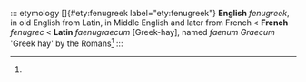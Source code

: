 ::: etymology
[]{#ety:fenugreek label="ety:fenugreek"} **English** *fenugreek*, in old
English from Latin, in Middle English and later from French \<
**French** *fenugrec* \< **Latin** *faenugraecum* \[Greek-hay\], named
*faenum Graecum* 'Greek hay' by the Romans[^1]
:::

[^1]:
